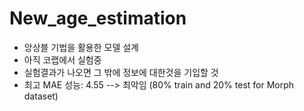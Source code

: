 # New_age_estimation
* 앙상블 기법을 활용한 모델 설계
* 아직 코랩에서 실험중
* 실험결과가 나오면 그 밖에 정보에 대한것을 기입할 것
* 최고 MAE 성능: 4.55  --> 최악임 (80% train and 20% test for Morph dataset)
